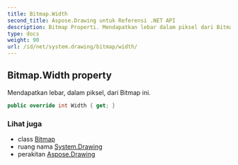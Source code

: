 ```yaml
---
title: Bitmap.Width
second_title: Aspose.Drawing untuk Referensi .NET API
description: Bitmap Properti. Mendapatkan lebar dalam piksel dari Bitmap ini.
type: docs
weight: 90
url: /id/net/system.drawing/bitmap/width/
---
```

## Bitmap.Width property

Mendapatkan lebar, dalam piksel, dari Bitmap ini.

```csharp
public override int Width { get; }
```

### Lihat juga

* class [Bitmap](../)
* ruang nama [System.Drawing](../../bitmap/)
* perakitan [Aspose.Drawing](../../../)


